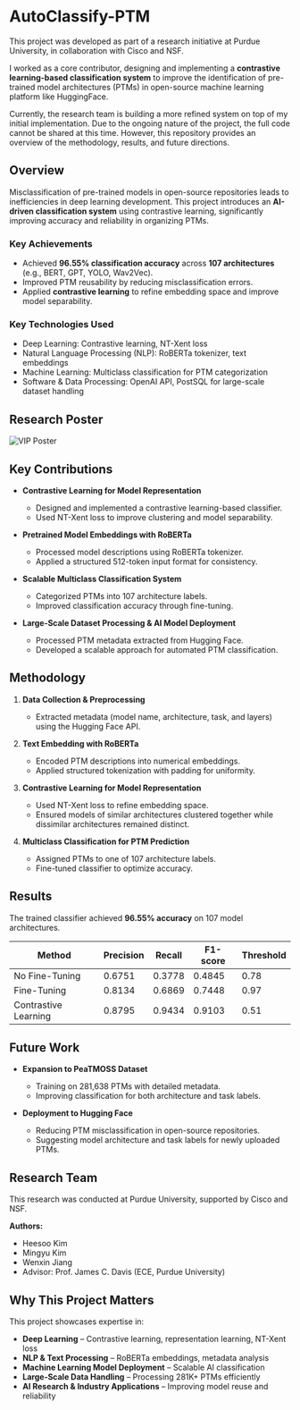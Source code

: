 # AutoClassify-PTM

This project was developed as part of a research initiative at Purdue University, in collaboration with Cisco and NSF.  

I worked as a core contributor, designing and implementing a **contrastive learning-based classification system** to improve the identification of pre-trained model architectures (PTMs) in open-source machine learning platform like HuggingFace.  

Currently, the research team is building a more refined system on top of my initial implementation. Due to the ongoing nature of the project, the full code cannot be shared at this time. However, this repository provides an overview of the methodology, results, and future directions.  

## Overview  

Misclassification of pre-trained models in open-source repositories leads to inefficiencies in deep learning development. This project introduces an **AI-driven classification system** using contrastive learning, significantly improving accuracy and reliability in organizing PTMs.  

### Key Achievements
- Achieved **96.55% classification accuracy** across **107 architectures** (e.g., BERT, GPT, YOLO, Wav2Vec).  
- Improved PTM reusability by reducing misclassification errors.  
- Applied **contrastive learning** to refine embedding space and improve model separability.  

### Key Technologies Used
- Deep Learning: Contrastive learning, NT-Xent loss
- Natural Language Processing (NLP): RoBERTa tokenizer, text embeddings
- Machine Learning: Multiclass classification for PTM categorization
- Software & Data Processing: OpenAI API, PostSQL for large-scale dataset handling


## Research Poster  

![VIP Poster](https://github.com/user-attachments/assets/766423c0-63bf-44a3-80b4-edc3ebbc6477)  

## Key Contributions  

- **Contrastive Learning for Model Representation**  
  - Designed and implemented a contrastive learning-based classifier.  
  - Used NT-Xent loss to improve clustering and model separability.  

- **Pretrained Model Embeddings with RoBERTa**  
  - Processed model descriptions using RoBERTa tokenizer.  
  - Applied a structured 512-token input format for consistency.  

- **Scalable Multiclass Classification System**  
  - Categorized PTMs into 107 architecture labels.  
  - Improved classification accuracy through fine-tuning.  

- **Large-Scale Dataset Processing & AI Model Deployment**  
  - Processed PTM metadata extracted from Hugging Face.  
  - Developed a scalable approach for automated PTM classification.
  
## Methodology  

1. **Data Collection & Preprocessing**  
   - Extracted metadata (model name, architecture, task, and layers) using the Hugging Face API.  

2. **Text Embedding with RoBERTa**  
   - Encoded PTM descriptions into numerical embeddings.  
   - Applied structured tokenization with padding for uniformity.  

3. **Contrastive Learning for Model Representation**  
   - Used NT-Xent loss to refine embedding space.  
   - Ensured models of similar architectures clustered together while dissimilar architectures remained distinct.  

4. **Multiclass Classification for PTM Prediction**  
   - Assigned PTMs to one of 107 architecture labels.  
   - Fine-tuned classifier to optimize accuracy.  

## Results  

The trained classifier achieved **96.55% accuracy** on 107 model architectures.  

| Method                | Precision | Recall | F1-score | Threshold |
|-----------------------|-----------|--------|----------|-----------|
| No Fine-Tuning       | 0.6751    | 0.3778 | 0.4845   | 0.78      |
| Fine-Tuning          | 0.8134    | 0.6869 | 0.7448   | 0.97      |
| Contrastive Learning | 0.8795    | 0.9434 | 0.9103   | 0.51      |

## Future Work  

- **Expansion to PeaTMOSS Dataset**  
  - Training on 281,638 PTMs with detailed metadata.  
  - Improving classification for both architecture and task labels.  

- **Deployment to Hugging Face**  
  - Reducing PTM misclassification in open-source repositories.  
  - Suggesting model architecture and task labels for newly uploaded PTMs.  

## Research Team  

This research was conducted at Purdue University, supported by Cisco and NSF.  

**Authors:**  
- Heesoo Kim  
- Mingyu Kim  
- Wenxin Jiang  
- Advisor: Prof. James C. Davis (ECE, Purdue University)  

## Why This Project Matters  

This project showcases expertise in:  
- **Deep Learning** – Contrastive learning, representation learning, NT-Xent loss  
- **NLP & Text Processing** – RoBERTa embeddings, metadata analysis  
- **Machine Learning Model Deployment** – Scalable AI classification  
- **Large-Scale Data Handling** – Processing 281K+ PTMs efficiently  
- **AI Research & Industry Applications** – Improving model reuse and reliability  
